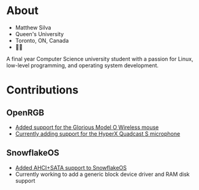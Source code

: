 # About
* Matthew Silva
* Queen's University
* Toronto, ON, Canada
* 🏳️‍🌈

A final year Computer Science university student with a passion for Linux, low-level programming, and operating system development.

# Contributions
## OpenRGB
* [Added support for the Glorious Model O Wireless mouse](https://gitlab.com/CalcProgrammer1/OpenRGB/-/merge_requests/1218)
* [Currently adding support for the HyperX Quadcast S microphone](https://gitlab.com/thesilvanator/OpenRGB/-/tree/hyperx-quadcast-s)

## SnowflakeOS
* [Added AHCI+SATA support to SnowflakeOS](https://github.com/29jm/SnowflakeOS/pull/39)
* Currently working to add a generic block device driver and RAM disk support
